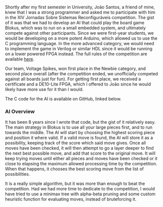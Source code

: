 Shortly after my first semester in University, João Santos, a friend of mine, knew that I was a strong programmer and asked me to participate with him in the XIV Jornadas Sobre Sistemas Reconfiguráveis competition. The gist of it was that we had to develop an AI that could play the board game Blokus, which was to run on a small embedded system, and ultimately compete against other participants. Since we were first-year students, we would be developing on a more potent Arduino, which allowed us to use the C programming language. In the more advanced category, we would need to implement the game in Verilog or similar HDL since it would be running on a lower powered FPGA instead. The full rules of the competition are available [here](https://web.tecnico.ulisboa.pt/~ist14551/BlokusDuo2018/rules.html).

Our team, Voltage Spikes, won first place in the Newbie category, and second place overall (after the competition ended, we unofficially competed against all boards just for fun). For getting first place, we received a certificate and a DE10-Lite FPGA, which I offered to João since he would likely have more use for it than I would.

The C code for the AI is available on GitHub, linked below. 

### AI Overview

It has been 8 years since I wrote that code, but the gist of it relatively easy. The main strategy in Blokus is to use all your large pieces first, and to run towards the middle. The AI will start by choosing the highest scoring piece and position it where valid. If a valid move is found, the AI will store it as a possibility, keeping track of the score which said move gives. Once all moves have been checked, it will then attempt to go a layer deeper to find the next best possible move, and add that score to the original move. It will keep trying moves until either all pieces and moves have been checked or it close to elapsing the maximum allowed processing time by the competition. When that happens, it chooses the best scoring move from the list of possibilities.

It is a really simple algorithm, but it was more than enough to beat the competition. Had we had more time to dedicate to the competition, I would have tried to use a minimax tree with alpha-beta pruning and some custom heuristic function for evaluating moves, instead of bruteforcing it.
